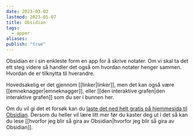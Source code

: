 ```yaml
---
date: 2023-03-02
lastmod: 2023-05-07
title: Obsidian
tags:
  - apper
aliases: 
publish: "true"
---
```



Obsidian er i sin enkleste form en app for å skrive notater. Om vi skal ta det ett steg videre så handler det også om hvordan notater henger sammen. Hvordan de er tilknytta til hverandre.

Hovedsakelig er det gjennom [[linker|linker]], men det kan også være [[emneknagger|emneknagger]], eller [[den interaktive grafen|den interaktive grafen]] som du ser i bunnen her.

Om du vil gi det et forsøk kan du [laste det ned helt gratis på hjemmesida til Obsidian](https://obsidian.md/). Dersom du heller vil lære litt mer før du kaster deg ut i det så kan du lese [[hvorfor jeg blir så gira av Obsidian|hvorfor jeg blir så gira av Obsidian]].
